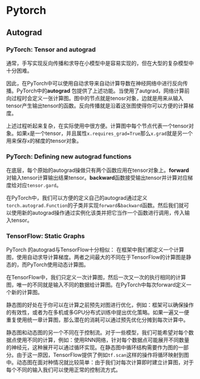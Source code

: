 # Pytorch
## Autograd
### PyTorch: Tensor and autograd
通常，手写实现反向传播和求导在小模型中是容易实现的，但在大型的复杂模型中十分困难。

因此，在PyTorch中可以使用自动求导来自动计算导数在神经网络中进行反向传播。PyTorch中的**autograd** 包提供了上述功能。当使用了autgrad，网络计算前向过程时会定义一张计算图。图中的节点就是tenosr对象，边就是用来从输入tensor产生输出tensor的函数。反向传播就是沿着这张图使得你可以方便的计算梯度。

上述过程听起来复杂，在实际使用中很方便。计算图中每个节点代表一个tensor对象。如果`x`是一个tensor，并且属性`x.requires_grad=True`那么`x.grad`就是另一个用来保存`x`的梯度的tensor对象。

### PyTorch: Defining new autograd functions
在底层，每个原始的autograd操做只有两个函数应用在tensor对象上。**forward**对输入tensor计算输出结果tensor。**backward**函数接受输出tensor并计算对应梯度给对应`tensor.gard`。

在PyTorch中，我们可以方便的定义自己的autograd通过定义`torch.autograd.Function`的子类并实现`forward`&`backward`函数。然后我们就可以使用新的autograd操作通过实例化该类并把它当作一个函数进行调用，传入输入tensor。
### TensorFlow: Static Graphs
PyTorch 的autograd与TensorFlow十分相似： 在框架中我们都定义一个计算图，使用自动求导计算梯度。两者之间最大的不同在于TensorFlow的计算图是静态的，而PyTorch使用动态计算图。

在TensorFlow中，我们只定义一次计算图，然后一次又一次的执行相同的计算图，唯一的不同就是输入不同的数据给计算图。在PyTorch中每次forward定义一个新的计算图。

静态图的好处在于你可以在计算之前预先对图进行优化，例如：框架可以确保操作的有效性，或者为在多机或多GPU分布式训练中提出优化策略。如果一遍又一便重复使用统一章计算图，那么潜在的消耗可以通过预先优化分摊到每次计算中。

静态图和动态图的另一个不同在于控制流。对于一些模型，我们可能希望对每个数据点使用不同的计算，例如：使用RNN网络，针对每个数据点可能展开不同数量的神经元，这种展开可以通过循环实现。在静态图中循环结构需要作为图的一部分。由于这一原因，TensorFlow提供了例如`tf.scan`这样的操作将循环映射到图中。动态图在面对种情况就比较简单：由于我们对每次计算即时建立计算图，对于每个不同的输入我们可以使用正常的控制流方式。
